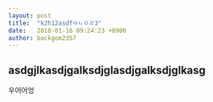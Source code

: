 ```yaml
---
layout: post
title:  "k2h12asdfㅁㄴㅇㄹ3"
date:   2018-01-16 09:24:23 +0900
author: backgom2357
---
```

## asdgjlkasdjgalksdjglasdjgalksdjglkasg
우어어엉  
